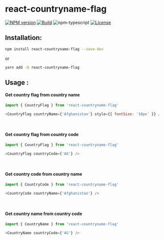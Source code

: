 # react-countryname-flag

[![NPM version][npm-image]][npm-url]
[![Build][github-build]][github-build-url]
![npm-typescript]
[![License][github-license]][github-license-url]

## Installation:

```bash
npm install react-countryname-flag --save-dev
```

or

```bash
yarn add -D react-countryname-flag
```

## Usage :

#### Get country flag from country name

```js
import { CountryFlag } from 'react-countryname-flag'

<CountryFlag countryName={'Afghanistan'} style={{ fontSize: '10px' }} />

```

<br/>

#### Get country flag from country code

```js
import { CountryFlag } from 'react-countryname-flag'

<CountryFlag countryCode={'AG'} />

```

<br/>

#### Get country code from country name

```js
import { CountryCode } from 'react-countryname-flag'

<CountryCode countryName={'Afghanistan'} />

```

<br/>

#### Get country name from country code

```js
import { CountryName } from 'react-countryname-flag'

<CountryName countryCode={'AG'} />

```

[npm-url]: https://www.npmjs.com/package/my-react-typescript-package
[npm-image]: https://img.shields.io/npm/v/my-react-typescript-package
[github-license]: https://img.shields.io/github/license/gapon2401/my-react-typescript-package
[github-license-url]: https://github.com/gapon2401/my-react-typescript-package/blob/master/LICENSE
[github-build]: https://github.com/gapon2401/my-react-typescript-package/actions/workflows/publish.yml/badge.svg
[github-build-url]: https://github.com/gapon2401/my-react-typescript-package/actions/workflows/publish.yml
[npm-typescript]: https://img.shields.io/npm/types/my-react-typescript-package
